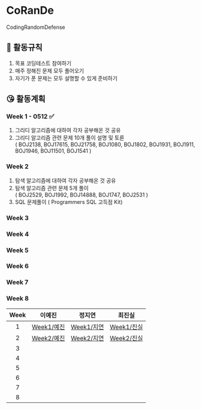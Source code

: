 # CoRanDe

CodingRandomDefense



## 🤨 활동규칙

1. 목표 코딩테스트 참여하기
2. 매주 정해진 문제 모두 풀어오기
3. 자기가 푼 문제는 모두 설명할 수 있게 준비하기

## 😘 활동계획

###  Week 1 - 0512 ✅

  1. 그리디 알고리즘에 대하여 각자 공부해온 것 공유
  2. 그리디 알고리즘 관련 문제 10개 풀이 설명 및 토론 
  <br/>( BOJ2138, BOJ17615, BOJ21758, BOJ1080, BOJ1802, BOJ1931, BOJ1911, BOJ1946, BOJ11501, BOJ1541 )

###  Week 2

  1. 탐색 알고리즘에 대하여 각자 공부해온 것 공유
  2. 탐색 알고리즘 관련 문제 5개 풀이
  <br/>( BOJ2529, BOJ1992, BOJ14888, BOJ1747, BOJ2531 )
  3. SQL 문제풀이
  ( Programmers SQL 고득점 Kit)

  
###  Week 3

  
###  Week 4

  
###  Week 5

  
###  Week 6

  
###  Week 7

  
###  Week 8

  
| Week     | 이예진 |   정지연   |  최진실   |
| :-------: | :---------: | :---------:| :---------: |
| 1 |[Week1/예진](https://github.com/yejinleee/CoRanDe/tree/main/Week1/%EC%98%88%EC%A7%84) |[Week1/지연](https://github.com/yejinleee/CoRanDe/tree/main/Week1/%EC%A7%80%EC%97%B0)  |[Week1/진실](https://github.com/yejinleee/CoRanDe/tree/main/Week1/%EC%A7%84%EC%8B%A4)|
| 2 |[Week2/예진](https://github.com/yejinleee/CoRanDe/tree/main/Week2/%EC%98%88%EC%A7%84)|[Week2/지연](https://github.com/yejinleee/CoRanDe/tree/main/Week2/%EC%A7%80%EC%97%B0)  |[Week2/진실](https://github.com/yejinleee/CoRanDe/tree/main/Week2/%EC%A7%84%EC%8B%A4)|
| 3 |  |  |  |
| 4 |  |  |  |
| 5 |  |  |  |
| 6 |  |  |  |
| 7 |  |  |  |
| 8 |  |  |  |
